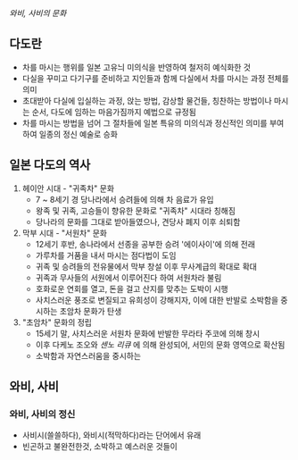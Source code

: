 *와비, 사비의 문화*
## 다도란
- 차를 마시는 행위를 일본 고유늬 미의식을 반영하여 철저히 예식화한 것
- 다실을 꾸미고 다기구를 준비하고 지인들과 함께 다실에서 차를 마시는 과정 전체를 의미
- 초대받아 다실에 입실하는 과정, 앉는 방법, 감상할 물건들, 칭찬하는 방법이나 마시는 순서, 다도에 임하는 마음가짐까지 예법으로 규정됨
- 차를 마시는 방법을 넘어 그 절차들에 일본 특유의 미의식과 정신적인 의미를 부여하여 일종의 정신 예술로 승화
## 일본 다도의 역사
1. 헤이안 시대 - "귀족차" 문화
	- 7 ~ 8세기 경 당나라에서 승려들에 의해 차 음료가 유입
	- 왕족 및 귀족, 고승들이 향유한 문화로 "귀족차" 시대라 칭해짐
	- 당나라의 문화를 그대로 받아들였으나, 견당사 폐지 이후 쇠퇴함
2.  막부 시대 - "서원차" 문화
	- 12세기 후반, 송나라에서 선종을 공부한 승려 '에이사이'에 의해 전래
	- 가루차를 거품을 내서 마시는 점다법이 도임
	- 귀족 및 승려들의 전유물에서 막부 창설 이후 무사계급의 확대로 확대
	- 귀족과 무사들의 서원에서 이루어진다 하여 서원차라 불림
	- 호화로운 연회를 열고, 돈을 걸고 산지를 맞추는 도박이 시행
	- 사치스러운 풍조로 변질되고 유희성이 강해지자, 이에 대한 반발로 소박함을 중시하는 초암차 문화가 탄생
3. "초암차" 문화의 정립
	- 15세기 말, 사치스러운 서원차 문화에 반발한 무라타 주코에 의해 창시
	- 이후 다케노 조오와 *센노 리큐* 에 의해 완성되어, 서민의 문화 영역으로 확산됨
	- 소박함과 자연스러움을 중시하는
## 와비, 사비
### 와비, 사비의 정신
- 사비시(쓸쓸하다), 와비시(적막하다)라는 단어에서 유래
- 빈곤하고 불완전한것, 소박하고 예스러운 것들이


